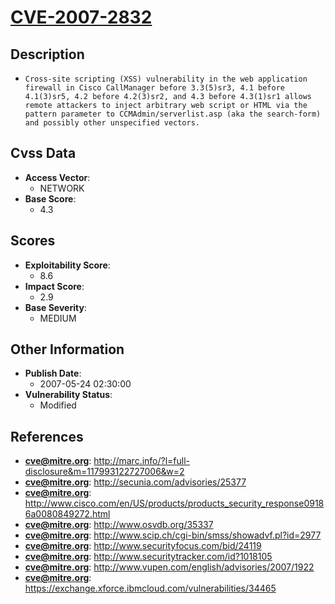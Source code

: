
# [CVE-2007-2832](https://cve.mitre.org/cgi-bin/cvename.cgi?name=CVE-2007-2832)

## Description

- `Cross-site scripting (XSS) vulnerability in the web application firewall in Cisco CallManager before 3.3(5)sr3, 4.1 before 4.1(3)sr5, 4.2 before 4.2(3)sr2, and 4.3 before 4.3(1)sr1 allows remote attackers to inject arbitrary web script or HTML via the pattern parameter to CCMAdmin/serverlist.asp (aka the search-form) and possibly other unspecified vectors.`

## Cvss Data

- **Access Vector**:
  - NETWORK
- **Base Score**:
  - 4.3

## Scores

- **Exploitability Score**:
  - 8.6
- **Impact Score**:
  - 2.9
- **Base Severity**:
  - MEDIUM

## Other Information

- **Publish Date**:
  - 2007-05-24 02:30:00
- **Vulnerability Status**:
  - Modified

## References

- **cve@mitre.org**: http://marc.info/?l=full-disclosure&m=117993122727006&w=2
- **cve@mitre.org**: http://secunia.com/advisories/25377
- **cve@mitre.org**: http://www.cisco.com/en/US/products/products_security_response09186a0080849272.html
- **cve@mitre.org**: http://www.osvdb.org/35337
- **cve@mitre.org**: http://www.scip.ch/cgi-bin/smss/showadvf.pl?id=2977
- **cve@mitre.org**: http://www.securityfocus.com/bid/24119
- **cve@mitre.org**: http://www.securitytracker.com/id?1018105
- **cve@mitre.org**: http://www.vupen.com/english/advisories/2007/1922
- **cve@mitre.org**: https://exchange.xforce.ibmcloud.com/vulnerabilities/34465
